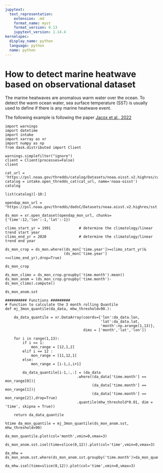 ```yaml
---
jupytext:
  text_representation:
    extension: .md
    format_name: myst
    format_version: 0.13
    jupytext_version: 1.14.4
kernelspec:
  display_name: python
  language: python
  name: python
---
```


# How to detect marine heatwave based on observational dataset

The marine heatwaves are anomalous warm water over the ocean. 
To detect the warm ocean water, sea surface temperature (SST) is usually used to define if there is any marine heatwave event. 

The following example is following the paper [Jacox et al., 2022](http://doi.org/10.1038/s41586-022-04573-9)

```{code-cell} ipython3
import warnings
import datetime
import intake
import xarray as xr
import numpy as np
from dask.distributed import Client
```

```{code-cell} ipython3
warnings.simplefilter("ignore")
client = Client(processes=False)
client
```

```{code-cell} ipython3
cat_url = 'https://psl.noaa.gov/thredds/catalog/Datasets/noaa.oisst.v2.highres/catalog.xml'
catalog = intake.open_thredds_cat(cat_url, name='noaa-oisst')
catalog
```

```{code-cell} ipython3
list(catalog)[-10:]
```

```{code-cell} ipython3
opendap_mon_url = "https://psl.noaa.gov/thredds/dodsC/Datasets/noaa.oisst.v2.highres/sst.mon.mean.nc"
```

```{code-cell} ipython3
ds_mon = xr.open_dataset(opendap_mon_url, chunks={'time':12,'lon':-1,'lat':-1})
```

```{code-cell} ipython3
climo_start_yr = 1991             # determine the climatology/linear trend start year
climo_end_yr = 2020               # determine the climatology/linear trend end year

ds_mon_crop = ds_mon.where((ds_mon['time.year']>=climo_start_yr)&
                           (ds_mon['time.year']<=climo_end_yr),drop=True)
```

```{code-cell} ipython3
ds_mon_crop
```

```{code-cell} ipython3
ds_mon_climo = ds_mon_crop.groupby('time.month').mean()
ds_mon_anom = (ds_mon_crop.groupby('time.month')-ds_mon_climo).compute()
```

```{code-cell} ipython3
ds_mon_anom.sst
```

```{code-cell} ipython3
########## Functions ######### 
# Function to calculate the 3 month rolling Quantile
def mj_3mon_quantile(da_data, mhw_threshold=90.):
    
    da_data_quantile = xr.DataArray(coords={'lon':da_data.lon,
                                            'lat':da_data.lat,
                                            'month':np.arange(1,13)},
                                    dims = ['month','lat','lon'])

    for i in range(1,13):
        if i == 1:
            mon_range = [12,1,2]
        elif i == 12 :
            mon_range = [11,12,1]
        else:
            mon_range = [i-1,i,i+1]

        da_data_quantile[i-1,:,:] = (da_data
                                 .where((da_data['time.month'] == mon_range[0])|
                                        (da_data['time.month'] == mon_range[1])|
                                        (da_data['time.month'] == mon_range[2]),drop=True)
                                 .quantile(mhw_threshold*0.01, dim = 'time', skipna = True))

    return da_data_quantile
```

```{code-cell} ipython3
%time da_mon_quantile = mj_3mon_quantile(ds_mon_anom.sst, mhw_threshold=90)
```

```{code-cell} ipython3
da_mon_quantile.plot(col='month',vmin=0,vmax=3)
```

```{code-cell} ipython3
ds_mon_anom.sst.isel(time=slice(0,12)).plot(col='time',vmin=0,vmax=3)
```

```{code-cell} ipython3
da_mhw = ds_mon_anom.sst.where(ds_mon_anom.sst.groupby('time.month')>da_mon_quantile)
```

```{code-cell} ipython3
da_mhw.isel(time=slice(0,12)).plot(col='time',vmin=0,vmax=3)
```

```{code-cell} ipython3

```

